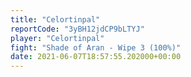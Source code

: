 ```yaml
---
title: "Celortinpal"
reportCode: "3yBH12jdCP9bLTYJ"
player: "Celortinpal"
fight: "Shade of Aran - Wipe 3 (100%)"
date: 2021-06-07T18:57:55.202000+00:00
---
```

